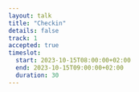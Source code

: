 ```yaml
---
layout: talk
title: "Checkin"
details: false
track: 1
accepted: true
timeslot:
  start: 2023-10-15T08:00:00+02:00
  end: 2023-10-15T09:00:00+02:00
  duration: 30
---
```


<!-- empty //-->
